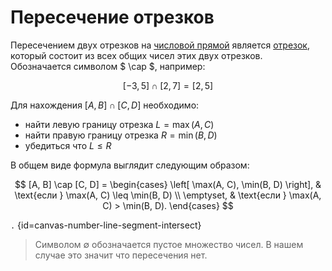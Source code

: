 # Пересечение отрезков

Пересечением двух отрезков на [числовой прямой](number-line.md) является [отрезок](number-line-segment.md), который
состоит из всех общих чисел этих двух отрезков. Обозначаетcя символом $ \cap $, например:

$$ [-3,5] \cap [2,7] = [2,5] $$

Для нахождения $[A, B] \cap [C, D]$ необходимо:

- найти левую границу отрезка $L = \max(A, C)$
- найти правую границу отрезка $R = \min(B, D)$
- убедиться что $L \leq R$

В общем виде формула выглядит следующим образом:

$$
[A, B] \cap [C, D] =
\begin{cases}
\left[ \max(A, C), \min(B, D) \right], & \text{если } \max(A, C) \leq \min(B, D) \\
\emptyset, & \text{если } \max(A, C) > \min(B, D).
\end{cases}
$$

```.``` {id=canvas-number-line-segment-intersect}

> Символом $\emptyset$ обозначается пустое множество чисел. В нашем случае это значит что пересечения нет.

